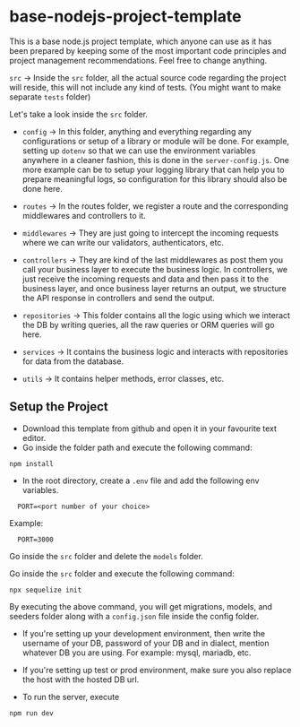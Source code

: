 # base-nodejs-project-template

This is a base node.js project template, which anyone can use as it has been prepared by keeping some of the most important code principles and project management recommendations. Feel free to change anything.

`src` -> Inside the `src` folder, all the actual source code regarding the project will reside, this will not include any kind of tests. (You might want to make separate `tests` folder)

Let's take a look inside the `src` folder.

- `config` -> In this folder, anything and everything regarding any configurations or setup of a library or module will be done. For example, setting up `dotenv` so that we can use the environment variables anywhere in a cleaner fashion, this is done in the `server-config.js`. One more example can be to setup your logging library that can help you to prepare meaningful logs, so configuration for this library should also be done here.

- `routes` -> In the routes folder, we register a route and the corresponding middlewares and controllers to it.

- `middlewares` -> They are just going to intercept the incoming requests where we can write our validators, authenticators, etc.

- `controllers` -> They are kind of the last middlewares as post them you call your business layer to execute the business logic. In controllers, we just receive the incoming requests and data and then pass it to the business layer, and once business layer returns an output, we structure the API response in controllers and send the output.

- `repositories` -> This folder contains all the logic using which we interact the DB by writing queries, all the raw queries or ORM queries will go here.

- `services` -> It contains the business logic and interacts with repositories for data from the database.

- `utils` -> It contains helper methods, error classes, etc.

## Setup the Project

- Download this template from github and open it in your favourite text editor.
- Go inside the folder path and execute the following command:

```text
npm install
```

- In the root directory, create a `.env` file and add the following env variables.

```text
  PORT=<port number of your choice>
```

Example:

```text
  PORT=3000
```

Go inside the `src` folder and delete the `models` folder.

Go inside the `src` folder and execute the following command:

```text
npx sequelize init
```

By executing the above command, you will get migrations, models, and seeders folder along with a `config.json` file inside the config folder.

- If you're setting up your development environment, then write the username of your DB, password of your DB and in dialect, mention whatever DB you are using. For example: mysql, mariadb, etc.

- If you're setting up test or prod environment, make sure you also replace the host with the hosted DB url.

- To run the server, execute

```text
npm run dev
```
